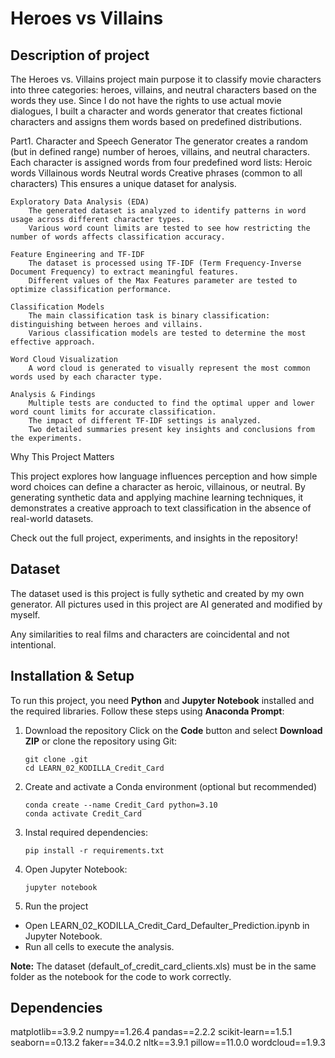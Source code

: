 # Heroes vs Villains
## Description of project

The Heroes vs. Villains project main purpose it to classify movie characters into three categories: heroes, villains, and neutral characters based on the words they use. Since I do not have the rights to use actual movie dialogues, I built a character and words generator that creates fictional characters and assigns them words based on predefined distributions.

Part1. Character and Speech Generator
        The generator creates a random (but in defined range) number of heroes, villains, and neutral characters.
        Each character is assigned words from four predefined word lists:
            Heroic words
            Villainous words
            Neutral words
            Creative phrases (common to all characters)
        This ensures a unique dataset for analysis.

    Exploratory Data Analysis (EDA)
        The generated dataset is analyzed to identify patterns in word usage across different character types.
        Various word count limits are tested to see how restricting the number of words affects classification accuracy.

    Feature Engineering and TF-IDF
        The dataset is processed using TF-IDF (Term Frequency-Inverse Document Frequency) to extract meaningful features.
        Different values of the Max Features parameter are tested to optimize classification performance.

    Classification Models
        The main classification task is binary classification: distinguishing between heroes and villains.
        Various classification models are tested to determine the most effective approach.

    Word Cloud Visualization
        A word cloud is generated to visually represent the most common words used by each character type.

    Analysis & Findings
        Multiple tests are conducted to find the optimal upper and lower word count limits for accurate classification.
        The impact of different TF-IDF settings is analyzed.
        Two detailed summaries present key insights and conclusions from the experiments.

Why This Project Matters

This project explores how language influences perception and how simple word choices can define a character as heroic, villainous, or neutral. By generating synthetic data and applying machine learning techniques, it demonstrates a creative approach to text classification in the absence of real-world datasets.

Check out the full project, experiments, and insights in the repository!

## Dataset 
The dataset used is this project is fully sythetic and created by my own generator. All pictures used in this project are AI generated and modified by myself. 

Any similarities to real films and characters are coincidental and not intentional.

## Installation & Setup
To run this project, you need **Python** and **Jupyter Notebook** installed and the required libraries. Follow these steps using **Anaconda Prompt**:

1. Download the repository
Click on the **Code** button and select **Download ZIP** or clone the repository using Git:	
 	```
	git clone .git
	cd LEARN_02_KODILLA_Credit_Card
 	```
  
3. Create and activate a Conda environment (optional but recommended)
	```
	conda create --name Credit_Card python=3.10
	conda activate Credit_Card
	```
 
4. Instal required dependencies:
	```
	pip install -r requirements.txt
 	```
 
5. Open Jupyter Notebook:
	```
 	jupyter notebook
  	```
 
6. Run the project
* Open LEARN_02_KODILLA_Credit_Card_Defaulter_Prediction.ipynb in Jupyter Notebook.
* Run all cells to execute the analysis.

**Note:**  The dataset (default_of_credit_card_clients.xls) must be in the same folder as the notebook for the code to work correctly.

## Dependencies
matplotlib==3.9.2
numpy==1.26.4
pandas==2.2.2
scikit-learn==1.5.1
seaborn==0.13.2
faker==34.0.2
nltk==3.9.1
pillow==11.0.0
wordcloud==1.9.3
